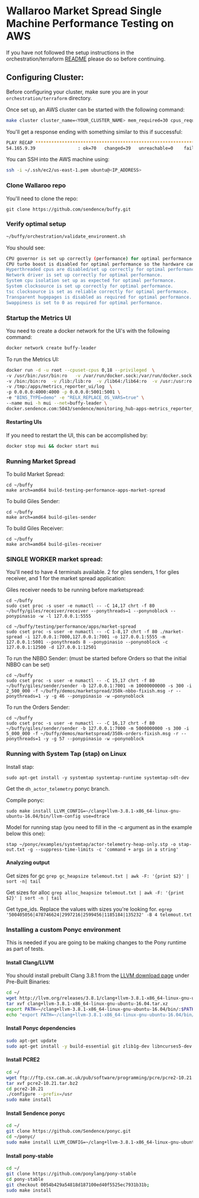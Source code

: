 # Wallaroo Market Spread Single Machine Performance Testing on AWS

If you have not followed the setup instructions in the orchestration/terraform [README](https://github.com/Sendence/buffy/tree/master/orchestration/terraform) please do so before continuing.

## Configuring Cluster:

Before configuring your cluster, make sure you are in
your `orchestration/terraform` directory.

Once set up, an AWS cluster can be started with the following command:

```bash
make cluster cluster_name=<YOUR_CLUSTER_NAME> mem_required=30 cpus_required=36 num_followers=0 force_instance=c4.8xlarge spot_bid_factor=100 ansible_system_cpus=0,18 ansible_isolcpus=false no_spot=true
```

You'll get a response ending with something similar to this if successful:
```bash
PLAY RECAP *********************************************************************
54.165.9.39                : ok=70   changed=39   unreachable=0    failed=0
```

You can SSH into the AWS machine using:

```bash
ssh -i ~/.ssh/ec2/us-east-1.pem ubuntu@<IP_ADDRESS>
```

### Clone Wallaroo repo

You'll need to clone the repo:
```
git clone https://github.com/sendence/buffy.git
```

### Verify optimal setup

```bash
~/buffy/orchestration/validate_environment.sh
```

You should see:

```bash
CPU governor is set up correctly (performance) for optimal performance.
CPU turbo boost is disabled for optimal performance so the hardware can't change cpu frequencies during a run.
Hyperthreaded cpus are disabled/set up correctly for optimal performance.
Network driver is set up correctly for optimal performance.
System cpu isolation set up as expected for optimal performance.
System clocksource is set up correctly for optimal performance.
tsc clocksource is set as reliable correctly for optimal performance.
Transparent hugepages is disabled as required for optimal performance.
Swappiness is set to 0 as required for optimal performance.
```

### Startup the Metrics UI

You need to create a docker network for the UI's with the following command:
```bash
docker network create buffy-leader
```

To run the Metrics UI:
```bash
docker run -d -u root --cpuset-cpus 0,18 --privileged  \
-v /usr/bin:/usr/bin:ro   -v /var/run/docker.sock:/var/run/docker.sock \
-v /bin:/bin:ro  -v /lib:/lib:ro  -v /lib64:/lib64:ro  -v /usr:/usr:ro  \
-v /tmp:/apps/metrics_reporter_ui/log  \
-p 0.0.0.0:4000:4000 -p 0.0.0.0:5001:5001 \
-e "BINS_TYPE=demo" -e "RELX_REPLACE_OS_VARS=true" \
--name mui -h mui --net=buffy-leader \
docker.sendence.com:5043/sendence/monitoring_hub-apps-metrics_reporter_ui.amd64:sendence-2.3.0-2462-gf6421db
```

#### Restarting UIs

If you need to restart the UI, this can be accomplished by:

```bash
docker stop mui && docker start mui
```

### Running Market Spread

To build Market Spread:
```
cd ~/buffy
make arch=amd64 build-testing-performance-apps-market-spread
```

To build Giles Sender:
```
cd ~/buffy
make arch=amd64 build-giles-sender
```

To build Giles Receiver:
```
cd ~/buffy
make arch=amd64 build-giles-receiver
```

### SINGLE WORKER market spread:

You'll need to have 4 terminals available. 2 for giles senders, 1 for giles receiver, and 1 for the market spread application:

Giles receiver needs to be running before marketspread:
```
cd ~/buffy
sudo cset proc -s user -e numactl -- -C 14,17 chrt -f 80 ~/buffy/giles/receiver/receiver --ponythreads=1 --ponynoblock --ponypinasio -w -l 127.0.0.1:5555
```

```
cd ~/buffy/testing/performance/apps/market-spread
sudo cset proc -s user -e numactl -- -C 1-8,17 chrt -f 80 ./market-spread -i 127.0.0.1:7000,127.0.0.1:7001 -o 127.0.0.1:5555 -m 127.0.0.1:5001 --ponythreads 8 --ponypinasio --ponynoblock -c 127.0.0.1:12500 -d 127.0.0.1:12501
```

To run the NBBO Sender: (must be started before Orders so that the initial NBBO can be set)
```
cd ~/buffy
sudo cset proc -s user -e numactl -- -C 15,17 chrt -f 80 ~/buffy/giles/sender/sender -b 127.0.0.1:7001 -m 10000000000 -s 300 -i 2_500_000 -f ~/buffy/demos/marketspread/350k-nbbo-fixish.msg -r --ponythreads=1 -y -g 46 --ponypinasio -w —ponynoblock
```

To run the Orders Sender:
```
cd ~/buffy
sudo cset proc -s user -e numactl -- -C 16,17 chrt -f 80 ~/buffy/giles/sender/sender -b 127.0.0.1:7000 -m 5000000000 -s 300 -i 5_000_000 -f ~/buffy/demos/marketspread/350k-orders-fixish.msg -r --ponythreads=1 -y -g 57 --ponypinasio -w —ponynoblock
```

### Running with System Tap (stap) on Linux

Install stap:
```
sudo apt-get install -y systemtap systemtap-runtime systemtap-sdt-dev
```

Get the `dh_actor_telemetry` ponyc branch.

Compile ponyc:
```
sudo make install LLVM_CONFIG=~/clang+llvm-3.8.1-x86_64-linux-gnu-ubuntu-16.04/bin/llvm-config use=dtrace
```

Model for running stap (you need to fill in the -c argument as in the example below this one):
```
stap ~/ponyc/examples/systemtap/actor-telemetry-heap-only.stp -o stap-out.txt -g --suppress-time-limits -c 'command + args in a string'
```

#### Analyzing output
Get sizes for gc
```grep gc_heapsize telemout.txt | awk -F: '{print $2}' | sort -n| tail```

Get sizes for alloc
```grep alloc_heapsize telemout.txt | awk -F: '{print $2}' | sort -n | tail```

Get type_ids. Replace the values with sizes you're looking for.
```egrep '500405056|478746624|2997216|2599456|1185184|135232' -B 4 telemout.txt```


### Installing a custom Ponyc environment

This is needed if you are going to be making changes to the Pony runtime as
part of tests.

#### Install Clang/LLVM

You should install prebuilt Clang 3.8.1 from the [LLVM download page](http://llvm.org/releases/download.html#3.8.1) under Pre-Built Binaries:

```bash
cd ~/
wget http://llvm.org/releases/3.8.1/clang+llvm-3.8.1-x86_64-linux-gnu-ubuntu-16.04.tar.xz
tar xvf clang+llvm-3.8.1-x86_64-linux-gnu-ubuntu-16.04.tar.xz
export PATH=~/clang+llvm-3.8.1-x86_64-linux-gnu-ubuntu-16.04/bin/:$PATH
echo "export PATH=~/clang+llvm-3.8.1-x86_64-linux-gnu-ubuntu-16.04/bin/:\$PATH" >> ~/.bashrc
```

#### Install Ponyc dependencies

```bash
sudo apt-get update
sudo apt-get install -y build-essential git zlib1g-dev libncurses5-dev libssl-dev
```

#### Install PCRE2

```bash
cd ~/
wget ftp://ftp.csx.cam.ac.uk/pub/software/programming/pcre/pcre2-10.21.tar.bz2
tar xvf pcre2-10.21.tar.bz2
cd pcre2-10.21
./configure --prefix=/usr
sudo make install
```

#### Install Sendence ponyc

```bash
cd ~/
git clone https://github.com/Sendence/ponyc.git
cd ~/ponyc/
sudo make install LLVM_CONFIG=~/clang+llvm-3.8.1-x86_64-linux-gnu-ubuntu-16.04/bin/llvm-config
```

#### Install pony-stable

```bash
cd ~/
git clone https://github.com/ponylang/pony-stable
cd pony-stable
git checkout 0054b429a54818d187100ed40f5525ec7931b31b;
sudo make install
```

